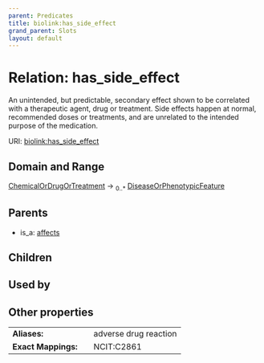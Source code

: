 ```yaml
---
parent: Predicates
title: biolink:has_side_effect
grand_parent: Slots
layout: default
---
```


# Relation: has_side_effect


An unintended, but predictable, secondary effect shown to be correlated with a therapeutic agent, drug or treatment. Side effects happen at normal, recommended doses or treatments, and are unrelated to the intended purpose of  the medication.

URI: [biolink:has_side_effect](https://w3id.org/biolink/vocab/has_side_effect)

## Domain and Range

[ChemicalOrDrugOrTreatment](ChemicalOrDrugOrTreatment.md) ->  <sub>0..\*</sub> [DiseaseOrPhenotypicFeature](DiseaseOrPhenotypicFeature.md)

## Parents

 *  is_a: [affects](affects.md)

## Children


## Used by


## Other properties

|  |  |  |
| --- | --- | --- |
| **Aliases:** | | adverse drug reaction |
| **Exact Mappings:** | | NCIT:C2861 |

